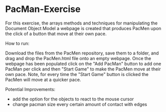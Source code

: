 # PacMan-Exercise
For this exercise, the arrays methods and techniques for manipulating the Document Object Model a webpage is created that produces PacMen upon the click of a button that move at their own pace.

How to run:

Download the files from the PacMen repository, save them to a folder, and drag and drop the PacMen.html file onto an empty webpage. Once the webpage has been populated click on the "Add PacMan" button to add one PacMan per click and then "Start Game" to make the PacMen move at their own pace. Note, for every time the "Start Game" button is clicked the PacMen will move at a quicker pace.

Potential Improvements:
- add the option for the objects to react to the mouse cursor
- change pacman size every certain amount of contact with edges
